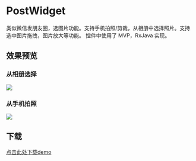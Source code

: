 # PostWidget
类似微信发朋友圈，选图片功能。支持手机拍照/剪裁，从相册中选择照片。支持选中图片拖拽，图片放大等功能。
控件中使用了 MVP，RxJava 实现。


## 效果预览
### 从相册选择
![](http://op6c410ta.bkt.clouddn.com/postwidge_240p_01.gif)

### 从手机拍照
![](http://op6c410ta.bkt.clouddn.com/postwidge_240p_02.gif)

## 下载
[点击此处下载demo](http://op6c410ta.bkt.clouddn.com/postWidgetDemo.apk)
